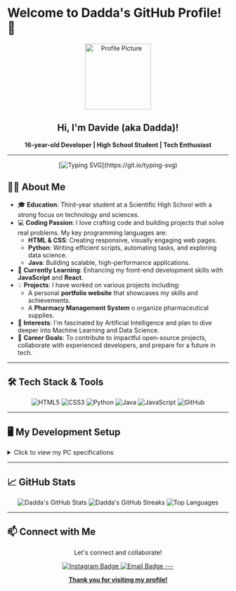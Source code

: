 # Welcome to Dadda's GitHub Profile! 👋

<div align="center">
  <img src="[https://your-image-url.jpg](https://github.com/Daddavis/Daddavis/blob/main/Logo/Senza%20titolo.png)" width="150" height="150" alt="Profile Picture"> <!-- Optional: Add your profile picture -->
  <h2>Hi, I'm Davide (aka Dadda)!</h2>
  <p><strong>16-year-old Developer | High School Student | Tech Enthusiast</strong></p>
</div>

---

<div align="center">

[![Typing SVG](https://readme-typing-svg.herokuapp.com?color=F74C4C&center=true&lines=Welcome+to+my+GitHub+profile!;Passionate+about+coding+%26+tech;Always+learning+something+new!)](https://git.io/typing-svg)

</div>

## 👨‍💻 About Me

- 🎓 **Education**: Third-year student at a Scientific High School with a strong focus on technology and sciences.
- 💻 **Coding Passion**: I love crafting code and building projects that solve real problems. My key programming languages are:
  - **HTML & CSS**: Creating responsive, visually engaging web pages.
  - **Python**: Writing efficient scripts, automating tasks, and exploring data science.
  - **Java**: Building scalable, high-performance applications.
- 🌱 **Currently Learning**: Enhancing my front-end development skills with **JavaScript** and **React**.
- 💡 **Projects**: I have worked on various projects including:
  - A personal **portfolio website** that showcases my skills and achievements.
  - A **Pharmacy Management System** o organize pharmaceutical supplies.
- 🌟 **Interests**: I'm fascinated by Artificial Intelligence and plan to dive deeper into Machine Learning and Data Science.
- 🎯 **Career Goals**: To contribute to impactful open-source projects, collaborate with experienced developers, and prepare for a future in tech.

---

## 🛠️ Tech Stack & Tools

<div align="center">

![HTML5](https://img.shields.io/badge/-HTML5-E34F26?style=flat-square&logo=html5&logoColor=white)
![CSS3](https://img.shields.io/badge/-CSS3-1572B6?style=flat-square&logo=css3)
![Python](https://img.shields.io/badge/-Python-3776AB?style=flat-square&logo=python&logoColor=white)
![Java](https://img.shields.io/badge/-Java-007396?style=flat-square&logo=java)
![JavaScript](https://img.shields.io/badge/-JavaScript-F7DF1E?style=flat-square&logo=javascript&logoColor=black)
![GitHub](https://img.shields.io/badge/-GitHub-181717?style=flat-square&logo=github)

</div>

---

## 🖥️ My Development Setup

<details>
  <summary>Click to view my PC specifications</summary>
  <ul>
    <li><strong>Model:</strong> Acer Nitro 5</li>
    <li><strong>Processor:</strong> Intel Core i7</li>
    <li><strong>Graphics Card:</strong> GeForce RTX™ 3060 </li>
    <li><strong>RAM:</strong> 16 GB</li>
    <li><strong>Storage:</strong> 512 GB SSD</li>
    <li><strong>Operating System:</strong> Windows 11</li>
  </ul>
</details>

---

## 📈 GitHub Stats

<div align="center">
  <img src="https://github-readme-stats.vercel.app/api?username=your-username&show_icons=true&theme=radical" alt="Dadda's GitHub Stats">
  <img src="https://github-readme-streak-stats.herokuapp.com/?user=your-username&theme=radical" alt="Dadda's GitHub Streaks">
  <img src="https://github-readme-stats.vercel.app/api/top-langs/?username=your-username&layout=compact&theme=radical" alt="Top Languages">
</div>

---

## 📫 Connect with Me

<div align="center">
  <p>Let's connect and collaborate!</p>
  <a href="https://instagram.com/davideeviscuso">
    <img src="https://img.shields.io/badge/Instagram-@davideeviscuso-E4405F?style=for-the-badge&logo=instagram&logoColor=white" alt="Instagram Badge">
  </a>
  <a href="mailto:davideviscuso@icloud.com">
    <img src="https://img.shields.io/badge/Email-Contact%20Me-D14836?style=for-the-badge&logo=gmail&logoColor=white" alt="Email Badge">
---

<div align="center">
  <p><strong>Thank you for visiting my profile!</strong></p>
</div>
